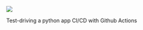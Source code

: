 
![](https://github.com/SaeedSarabchi/python_ci_cd/workflows/Pipeline/badge.svg)

Test-driving a python app CI/CD with Github Actions
